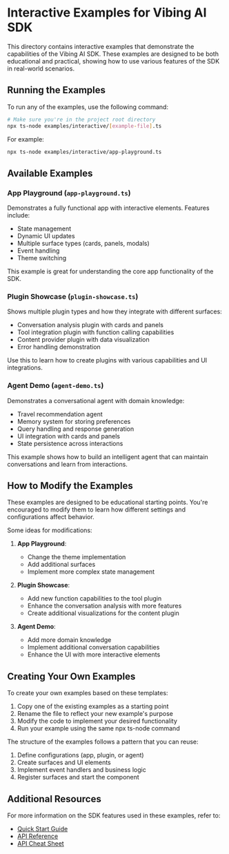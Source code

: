 # Interactive Examples for Vibing AI SDK

This directory contains interactive examples that demonstrate the capabilities of the Vibing AI SDK. These examples are designed to be both educational and practical, showing how to use various features of the SDK in real-world scenarios.

## Running the Examples

To run any of the examples, use the following command:

```bash
# Make sure you're in the project root directory
npx ts-node examples/interactive/[example-file].ts
```

For example:

```bash
npx ts-node examples/interactive/app-playground.ts
```

## Available Examples

### App Playground (`app-playground.ts`)

Demonstrates a fully functional app with interactive elements. Features include:

- State management
- Dynamic UI updates
- Multiple surface types (cards, panels, modals)
- Event handling
- Theme switching

This example is great for understanding the core app functionality of the SDK.

### Plugin Showcase (`plugin-showcase.ts`)

Shows multiple plugin types and how they integrate with different surfaces:

- Conversation analysis plugin with cards and panels
- Tool integration plugin with function calling capabilities
- Content provider plugin with data visualization
- Error handling demonstration

Use this to learn how to create plugins with various capabilities and UI integrations.

### Agent Demo (`agent-demo.ts`)

Demonstrates a conversational agent with domain knowledge:

- Travel recommendation agent
- Memory system for storing preferences
- Query handling and response generation
- UI integration with cards and panels
- State persistence across interactions

This example shows how to build an intelligent agent that can maintain conversations and learn from interactions.

## How to Modify the Examples

These examples are designed to be educational starting points. You're encouraged to modify them to learn how different settings and configurations affect behavior.

Some ideas for modifications:

1. **App Playground**:
   - Change the theme implementation
   - Add additional surfaces
   - Implement more complex state management

2. **Plugin Showcase**:
   - Add new function capabilities to the tool plugin
   - Enhance the conversation analysis with more features
   - Create additional visualizations for the content plugin

3. **Agent Demo**:
   - Add more domain knowledge
   - Implement additional conversation capabilities
   - Enhance the UI with more interactive elements

## Creating Your Own Examples

To create your own examples based on these templates:

1. Copy one of the existing examples as a starting point
2. Rename the file to reflect your new example's purpose
3. Modify the code to implement your desired functionality
4. Run your example using the same npx ts-node command

The structure of the examples follows a pattern that you can reuse:

1. Define configurations (app, plugin, or agent)
2. Create surfaces and UI elements
3. Implement event handlers and business logic
4. Register surfaces and start the component

## Additional Resources

For more information on the SDK features used in these examples, refer to:

- [Quick Start Guide](../../docs/guides/quick-start.md)
- [API Reference](../../docs/api-reference.md)
- [API Cheat Sheet](../../docs/api-cheat-sheet.md) 